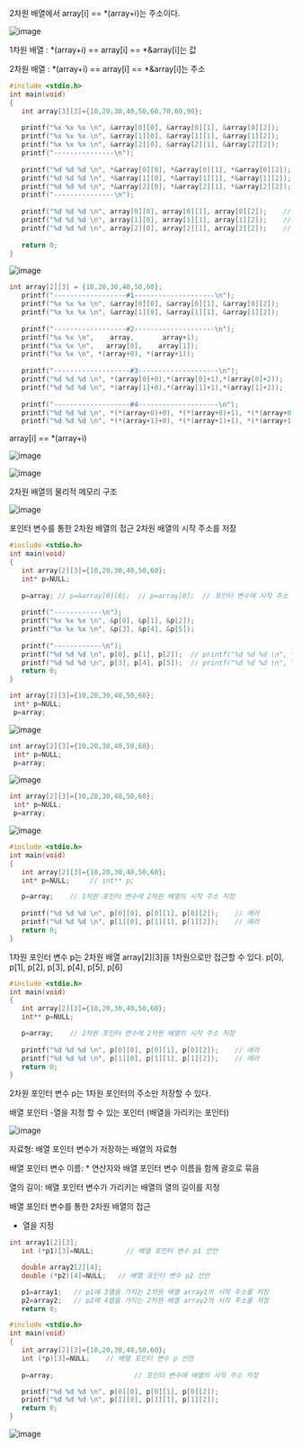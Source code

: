2차원 배열에서 array[i] == *(array+i)는 주소이다.

![image](https://user-images.githubusercontent.com/76800974/113237319-916bf380-92e1-11eb-915d-2c446ab8453d.png)

1차원 배열 : *(array+i) == array[i] == *&array[i]는 값

2차원 배열 : *(array+i) == array[i] == *&array[i]는 주소
```C
#include <stdio.h>
int main(void)
{
   int array[3][3]={10,20,30,40,50,60,70,80,90};
		
   printf("%x %x %x \n", &array[0][0], &array[0][1], &array[0][2]);	   // 주소 출력
   printf("%x %x %x \n", &array[1][0], &array[1][1], &array[1][2]);	   // 주소 출력
   printf("%x %x %x \n", &array[2][0], &array[2][1], &array[2][2]);	   // 주소 출력
   printf("---------------\n");
		
   printf("%d %d %d \n", *&array[0][0], *&array[0][1], *&array[0][2]);   // 값 출력
   printf("%d %d %d \n", *&array[1][0], *&array[1][1], *&array[1][2]);   // 값 출력 
   printf("%d %d %d \n", *&array[2][0], *&array[2][1], *&array[2][2]);   // 값 출력
   printf("---------------\n");
		
   printf("%d %d %d \n", array[0][0], array[0][1], array[0][2]);	// *& 서로 상쇄
   printf("%d %d %d \n", array[1][0], array[1][1], array[1][2]);	// *& 서로 상쇄
   printf("%d %d %d \n", array[2][0], array[2][1], array[2][2]);	// *& 서로 상쇄
		
   return 0;
}
```

![image](https://user-images.githubusercontent.com/76800974/113237440-c9733680-92e1-11eb-9751-a28f7f985fa9.png)

```C
int array[2][3] = {10,20,30,40,50,60};
   printf("------------------#1--------------------\n");
   printf("%x %x %x \n", &array[0][0], &array[0][1], &array[0][2]);
   printf("%x %x %x \n", &array[1][0], &array[1][1], &array[1][2]);
		
   printf("------------------#2--------------------\n");
   printf("%x %x \n",    array,       array+1);
   printf("%x %x \n",   array[0],    array[1]);
   printf("%x %x \n", *(array+0), *(array+1));
		
   printf("-------------------#3--------------------\n");
   printf("%d %d %d \n", *(array[0]+0),*(array[0]+1),*(array[0]+2));	
   printf("%d %d %d \n", *(array[1]+0),*(array[1]+1),*(array[1]+2));
		
   printf("-------------------#4--------------------\n");
   printf("%d %d %d \n", *(*(array+0)+0), *(*(array+0)+1), *(*(array+0)+2));
   printf("%d %d %d \n", *(*(array+1)+0), *(*(array+1)+1), *(*(array+1)+2));
```

array[i] == *(array+i)

![image](https://user-images.githubusercontent.com/76800974/113237522-f1fb3080-92e1-11eb-95b1-c1835399f43b.png)

![image](https://user-images.githubusercontent.com/76800974/113237548-02aba680-92e2-11eb-963b-e4b716f3110f.png)

2차원 배열의 물리적 메모리 구조

![image](https://user-images.githubusercontent.com/76800974/113237611-1eaf4800-92e2-11eb-90f3-85399e56f3f7.png)

포인터 변수를 통한 2차원 배열의 접근
2차원 배열의 시작 주소를 저장

```C
#include <stdio.h>
int main(void)
{
   int array[2][3]={10,20,30,40,50,60};
   int* p=NULL;
		
   p=array;	// p=&array[0][0];  // p=array[0];  // 포인터 변수에 시작 주소 저장
		
   printf("------------\n");
   printf("%x %x %x \n", &p[0], &p[1], &p[2]); 
   printf("%x %x %x \n", &p[3], &p[4], &p[5]); 
		
   printf("------------\n");
   printf("%d %d %d \n", p[0], p[1], p[2]);  // printf("%d %d %d \n", *(p+0), *(p+1), *(p+2));
   printf("%d %d %d \n", p[3], p[4], p[5]);  // printf("%d %d %d \n", *(p+3), *(p+4), *(p+5));
   return 0;
}
```

```C
int array[2][3]={10,20,30,40,50,60};
 int* p=NULL;	
 p=array;
```

![image](https://user-images.githubusercontent.com/76800974/113237697-47374200-92e2-11eb-97af-bd1210d21b7d.png)

```C
int array[2][3]={10,20,30,40,50,60};
 int* p=NULL;	
 p=array;
```

![image](https://user-images.githubusercontent.com/76800974/113237763-67ff9780-92e2-11eb-815f-fbeffdb945dc.png)

```C
int array[2][3]={10,20,30,40,50,60};
 int* p=NULL;	
 p=array;
```

![image](https://user-images.githubusercontent.com/76800974/113237818-81a0df00-92e2-11eb-8d59-d33284c29523.png)

```C
#include <stdio.h>
int main(void)
{
   int array[2][3]={10,20,30,40,50,60};
   int* p=NULL;		// int** p;

   p=array;    // 1차원 포인터 변수에 2차원 배열의 시작 주소 저장
		
   printf("%d %d %d \n", p[0][0], p[0][1], p[0][2]);	// 에러
   printf("%d %d %d \n", p[1][0], p[1][1], p[1][2]);	// 에러
   return 0;
}
```

1차원 포인터 변수 p는 2차원 배열 array[2][3]을 1차원으로만 접근할 수 있다.
p[0], p[1], p[2], p[3], p[4], p[5], p[6]

```C
#include <stdio.h>
int main(void)
{
   int array[2][3]={10,20,30,40,50,60};
   int** p=NULL;

   p=array;    // 2차원 포인터 변수에 2차원 배열의 시작 주소 저장
		
   printf("%d %d %d \n", p[0][0], p[0][1], p[0][2]);	// 에러
   printf("%d %d %d \n", p[1][0], p[1][1], p[1][2]);	// 에러
   return 0;
}
```

2차원 포인터 변수 p는 1차원 포인터의 주소만 저장할 수 있다.

  배열 포인터
  -열을 지정 할 수 있는 포인터 (배열을 가리키는 포인터)

![image](https://user-images.githubusercontent.com/76800974/113237923-bb71e580-92e2-11eb-98f2-d5bcf87a5e77.png)

  자료형: 배열 포인터 변수가 저장하는 배열의 자료형

  배열 포인터 변수 이름: * 연산자와 배열 포인터 변수 이름을 함께 괄호로 묶음

  열의 길이: 배열 포인터 변수가 가리키는 배열의 열의 길이를 지정

  배열 포인터 변수를 통한 2차원 배열의 접근
  - 열을 지정

```C
int array1[2][3];
   int (*p1)[3]=NULL;	     // 배열 포인터 변수 p1 선언

   double array2[2][4];
   double (*p2)[4]=NULL;   // 배열 포인터 변수 p2 선언

   p1=array1;	// p1에 3열을 가지는 2차원 배열 array1의 시작 주소를 저장
   p2=array2;	// p2에 4열을 가지는 2차원 배열 array2의 시작 주소를 저장
   return 0;
```

```C
#include <stdio.h>
int main(void)
{
   int array[2][3]={10,20,30,40,50,60};
   int (*p)[3]=NULL;	// 배열 포인터 변수 p 선언
		
   p=array;                    // 포인터 변수에 배열의 시작 주소 저장

   printf("%d %d %d \n", p[0][0], p[0][1], p[0][2]);
   printf("%d %d %d \n", p[1][0], p[1][1], p[1][2]);
   return 0;
}
```

![image](https://user-images.githubusercontent.com/76800974/113238020-e9efc080-92e2-11eb-9031-20885e0c593a.png)
